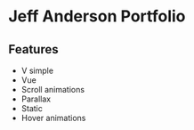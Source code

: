 # Jeff Anderson Portfolio

## Features
- V simple
- Vue
- Scroll animations
- Parallax
- Static
- Hover animations
